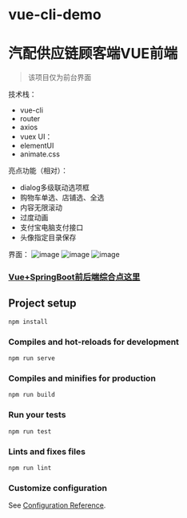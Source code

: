 # vue-cli-demo
# 汽配供应链顾客端VUE前端

> 该项目仅为前台界面

技术栈：
- vue-cli
- router
- axios
- vuex 
UI：
- elementUI
- animate.css

亮点功能（相对）：
- dialog多级联动选项框
- 购物车单选、店铺选、全选
- 内容无限滚动
- 过度动画
- 支付宝电脑支付接口
- 头像指定目录保存

界面：
![image](./image/ui/index.png)
![image](./image/ui/shoppingCart.png)
![image](./image/ui/info.png)

### [Vue+SpringBoot前后端综合点这里](https://github.com/feihb123/springboot-vue-cli-supplychain)



## Project setup
```
npm install
```

### Compiles and hot-reloads for development
```
npm run serve
```

### Compiles and minifies for production
```
npm run build
```

### Run your tests
```
npm run test
```

### Lints and fixes files
```
npm run lint
```

### Customize configuration
See [Configuration Reference](https://cli.vuejs.org/config/).
